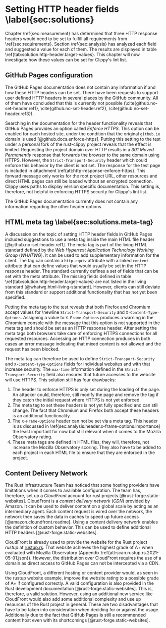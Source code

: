 # Setting HTTP header fields \label{sec:solutions}
<!-- Reviewed: 1x rewritten -->
Chapter \ref{sec:measurement} has determined that three HTTP response headers would need to be set to fulfill all requirements from \ref{sec:requirements}. Section \ref{sec:analysis} has analyzed each field and suggested a value for each of them. The results are displayed in table \ref{tab:solution.http-header.target-values}. This chapter will now investigate how these values can be set for Clippy's lint list.

## GitHub Pages configuration 
The GitHub Pages documentation does not contain any information if and how these HTTP headers can be set. There have been requests to support user defined HTTP headers in several places by the GitHub community. All of them have concluded that this is currently not possible (\cite{github.no-set-header.ref1}, \cite{github.no-set-header.ref2}, \cite{github.no-set-header.ref3}).

Searching in the documentation for the header functionality reveals that GitHub Pages provides an option called _Enforce HTTPS_. This option can be enabled for each hosted site, under the condition that the original `github.io` domain is used [@github.docs.enforce-https]. Putting this setting to the test under a personal fork of the rust-clippy project reveals that the effect is limited. Requesting the project domain over HTTP results in a _301 Moved Permanently_ response that forwards the browser to the same domain using HTTPS. However, the `Strict-Transport-Security` header which could enforce this behavior by the client is not set. The response for the test page is included in attachment \ref{att:http-response-enforce-https}. This forward message only works for the root project URL, other resources and direct HTML pages can still be loaded without an encrypted connection. Clippy uses paths to display version specific documentation. This setting is, therefore, not helpful in enforcing HTTPS security for Clippy's lint list.

The GitHub Pages documentation currently does not contain any information regarding the other header options.

## HTML meta tag \label{sec:solutions.meta-tag}
A discussion on the topic of setting HTTP header fields in GitHub Pages included suggestions to use a meta tag inside the main HTML file header [@github.no-set-header.ref1]. The meta tag is part of the living HTML standard defined by the _Web Hypertext Application Technology Working Group_ (_WHATWG_). It can be used to add supplementary information for the client. The tag can contain a `http-equiv` attribute with a linked `content` attribute that can define values that would usually be set in the HTTP response header. The standard currently defines a set of fields that can be set with the meta attribute. The missing fields defined in table \ref{tab:solution.http-header.target-values} are not listed in the living standard [@whatwg.html-living-standard]. However, clients can still deviate from this standard or support additional functionality that has not yet been specified. 

Putting the meta tag to the test reveals that both Firefox and Chromium accept values for \newline `Strict-Transport-Security` and `X-Content-Type-Options`. Assigning a value to `X-Frame-Options` produces a warning in the Chromium console with the message that this option is not supported in the meta tag and should be set as an HTTP response header. After setting the meta tags both browsers take care of enforcing HTTPS connections for all requested resources. Accessing an HTTP connection produces in both cases an error message indicating that mixed content is not allowed and the request has been blocked.

The meta tag can therefore be used to define `Strict-Transport-Security` and `X-Content-Type-Options` fields for individual websites and with that increase security. The `max-time` information defined in the `Strict-Transport-Security` field also ensures that future accesses to the website will use HTTPS. This solution still has four drawbacks:

1. The header to enforce HTTPS is only set during the loading of the page. An attacker could, therefore, still modify the page and remove the tag if they catch the initial request where HTTPS is not yet enforced.
2. The meta tag to set these headers is not yet fully specified and can still change. The fact that Chromium and Firefox both accept these headers is an additional functionality.
3. The `X-Frame-Options` header can not be set via a meta tag. This header is as discussed in \ref{sec:analysis.header.x-frame-options.importance} the least important for now but still relevant when it comes to the Mozilla Observatory rating.
4. These meta tags are defined in HTML files, they will, therefore, not increase the Mozilla Observatory scoring. They also have to be added to each project in each HTML file to ensure that they are enforced in the project.

## Content Delivery Network
The Rust Infrastructure Team has noticed that some hosting providers have limitations when it comes to available configuration. The team has, therefore, set up a _CloudFront_ account for rust projects [@rust-forge.static-websites]. CloudFront is a _content delivery network_ (_CDN_) provided by Amazon. It can be used to deliver content on a global scale by acting as an intermediary agent. Each content request is wired over the network, the network then saves the data in caches to speed up future access [@amazon.cloundfront.readme]. Using a content delivery network enables the definition of custom behavior. This can be used to define additional HTTP headers [@rust-forge.static-websites].

CloudFront is already used to provide the website for the Rust project _rustup_ at [rustup.rs](https://rustup.rs/). That website achieves the highest grade of A+ when evaluated with Mozilla Observatory (Appendix \ref{att:scan.rustup.rs.2021-05-01.json}). However, the distribution over CloudFront requires the use of a domain as direct access to GitHub Pages can not be intercepted via a CDN.

Using CloudFront, a different hosting or content provider would, as seen in the rustup website example, improve the website rating to a possible grade of A+ if configured correctly. A valid configuration is also provided in the Rust development documentation [@rust-forge.static-websites]. This is, therefore, a valid solution. However, using an additional new service like CloudFront would also add some additional complexity and use up resources of the Rust project in general. These are two disadvantages that have to be taken into consideration when deciding for or against the usage. Additionally due to the fact that GitHub Pages is still a recommended content host even with its shortcomings [@rust-forge.static-websites].
